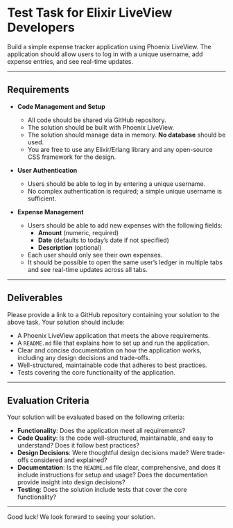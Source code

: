# Test Task for Elixir LiveView Developers

Build a simple expense tracker application using Phoenix LiveView. The application should allow users to log in with a unique username, add expense entries, and see real-time updates.

---

## Requirements

- **Code Management and Setup**
  - All code should be shared via GitHub repository.
  - The solution should be built with Phoenix LiveView.
  - The solution should manage data in memory. **No database** should be used.
  - You are free to use any Elixir/Erlang library and any open-source CSS framework for the design.

- **User Authentication**
  - Users should be able to log in by entering a unique username.
  - No complex authentication is required; a simple unique username is sufficient.

- **Expense Management**
  - Users should be able to add new expenses with the following fields:
    - **Amount** (numeric, required)
    - **Date** (defaults to today’s date if not specified)
    - **Description** (optional)
  - Each user should only see their own expenses.
  - It should be possible to open the same user’s ledger in multiple tabs and see real-time updates across all tabs.

---

## Deliverables

Please provide a link to a GitHub repository containing your solution to the above task. Your solution should include:

- A Phoenix LiveView application that meets the above requirements.
- A `README.md` file that explains how to set up and run the application.
- Clear and concise documentation on how the application works, including any design decisions and trade-offs.
- Well-structured, maintainable code that adheres to best practices.
- Tests covering the core functionality of the application.

---

## Evaluation Criteria

Your solution will be evaluated based on the following criteria:

- **Functionality**: Does the application meet all requirements?
- **Code Quality**: Is the code well-structured, maintainable, and easy to understand? Does it follow best practices?
- **Design Decisions**: Were thoughtful design decisions made? Were trade-offs considered and explained?
- **Documentation**: Is the `README.md` file clear, comprehensive, and does it include instructions for setup and usage? Does the documentation provide insight into design decisions?
- **Testing**: Does the solution include tests that cover the core functionality?

---

Good luck! We look forward to seeing your solution.
